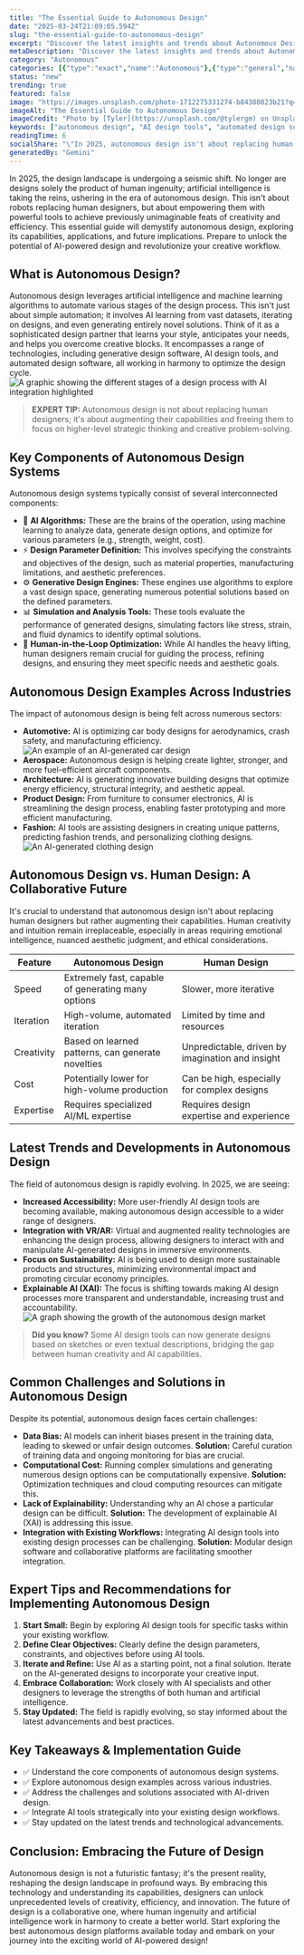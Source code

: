 ```yaml
---
title: "The Essential Guide to Autonomous Design"
date: "2025-03-24T21:09:05.594Z"
slug: "the-essential-guide-to-autonomous-design"
excerpt: "Discover the latest insights and trends about Autonomous Design. This comprehensive guide covers everything you need to know about Autonomous Design in 2025."
metaDescription: "Discover the latest insights and trends about Autonomous Design. This comprehensive guide covers everything you need to know about Autonomous Design in 202..."
category: "Autonomous"
categories: [{"type":"exact","name":"Autonomous"},{"type":"general","name":"Artificial Intelligence"},{"type":"medium","name":"Generative Design"},{"type":"specific","name":"Machine Learning"},{"type":"niche","name":"Neural Networks"}]
status: "new"
trending: true
featured: false
image: "https://images.unsplash.com/photo-1712275331274-b84380823b21?q=85&w=1200&fit=max&fm=webp&auto=compress"
imageAlt: "The Essential Guide to Autonomous Design"
imageCredit: "Photo by [Tyler](https://unsplash.com/@tylergm) on Unsplash"
keywords: ["autonomous design", "AI design tools", "automated design software", "generative design software", "autonomous design examples", "benefits of autonomous design", "autonomous design vs human design", "learn autonomous design", "buy autonomous design software", "best autonomous design platforms"]
readingTime: 6
socialShare: "\"In 2025, autonomous design isn't about replacing human designers; it's about empowering them with AI partners that amplify creativity and efficiency—a collaborative future for design.\""
generatedBy: "Gemini"
---
```




In 2025, the design landscape is undergoing a seismic shift.  No longer are designs solely the product of human ingenuity; artificial intelligence is taking the reins, ushering in the era of autonomous design. This isn't about robots replacing human designers, but about empowering them with powerful tools to achieve previously unimaginable feats of creativity and efficiency. This essential guide will demystify autonomous design, exploring its capabilities, applications, and future implications.  Prepare to unlock the potential of AI-powered design and revolutionize your creative workflow.

## What is Autonomous Design?

Autonomous design leverages artificial intelligence and machine learning algorithms to automate various stages of the design process. This isn't just about simple automation; it involves AI learning from vast datasets, iterating on designs, and even generating entirely novel solutions.  Think of it as a sophisticated design partner that learns your style, anticipates your needs, and helps you overcome creative blocks.  It encompasses a range of technologies, including generative design software, AI design tools, and automated design software, all working in harmony to optimize the design cycle. ![A graphic showing the different stages of a design process with AI integration highlighted](https://images.unsplash.com/photo-1712275417895-990a28c2c6c9?q=85&w=1200&fit=max&fm=webp&auto=compress)

> **EXPERT TIP:**  Autonomous design is not about replacing human designers; it's about augmenting their capabilities and freeing them to focus on higher-level strategic thinking and creative problem-solving.

##  Key Components of Autonomous Design Systems

Autonomous design systems typically consist of several interconnected components:

* 🔑 **AI Algorithms:** These are the brains of the operation, using machine learning to analyze data, generate design options, and optimize for various parameters (e.g., strength, weight, cost).
* ⚡ **Design Parameter Definition:**  This involves specifying the constraints and objectives of the design, such as material properties, manufacturing limitations, and aesthetic preferences.
* ⚙️ **Generative Design Engines:** These engines use algorithms to explore a vast design space, generating numerous potential solutions based on the defined parameters.
* 📊 **Simulation and Analysis Tools:** These tools evaluate the performance of generated designs, simulating factors like stress, strain, and fluid dynamics to identify optimal solutions.
* 🔄 **Human-in-the-Loop Optimization:** While AI handles the heavy lifting, human designers remain crucial for guiding the process, refining designs, and ensuring they meet specific needs and aesthetic goals.

## Autonomous Design Examples Across Industries

The impact of autonomous design is being felt across numerous sectors:

* **Automotive:** AI is optimizing car body designs for aerodynamics, crash safety, and manufacturing efficiency. ![An example of an AI-generated car design](https://images.unsplash.com/photo-1712275331274-b84380823b21?q=85&w=1200&fit=max&fm=webp&auto=compress)
* **Aerospace:** Autonomous design is helping create lighter, stronger, and more fuel-efficient aircraft components.
* **Architecture:** AI is generating innovative building designs that optimize energy efficiency, structural integrity, and aesthetic appeal.
* **Product Design:**  From furniture to consumer electronics, AI is streamlining the design process, enabling faster prototyping and more efficient manufacturing.
* **Fashion:** AI tools are assisting designers in creating unique patterns, predicting fashion trends, and personalizing clothing designs. ![An AI-generated clothing design](https://images.unsplash.com/photo-1712275331257-b9064116d584?q=85&w=1200&fit=max&fm=webp&auto=compress)

## Autonomous Design vs. Human Design: A Collaborative Future

It's crucial to understand that autonomous design isn't about replacing human designers but rather augmenting their capabilities.  Human creativity and intuition remain irreplaceable, especially in areas requiring emotional intelligence, nuanced aesthetic judgment, and ethical considerations.

| Feature          | Autonomous Design                               | Human Design                                   |
|-----------------|-------------------------------------------------|-----------------------------------------------|
| Speed            | Extremely fast, capable of generating many options | Slower, more iterative                        |
| Iteration        | High-volume, automated iteration                | Limited by time and resources                  |
| Creativity       | Based on learned patterns, can generate novelties | Unpredictable, driven by imagination and insight |
| Cost             | Potentially lower for high-volume production     | Can be high, especially for complex designs    |
| Expertise        | Requires specialized AI/ML expertise            | Requires design expertise and experience        |

##  Latest Trends and Developments in Autonomous Design

The field of autonomous design is rapidly evolving. In 2025, we are seeing:

* **Increased Accessibility:**  More user-friendly AI design tools are becoming available, making autonomous design accessible to a wider range of designers.
* **Integration with VR/AR:**  Virtual and augmented reality technologies are enhancing the design process, allowing designers to interact with and manipulate AI-generated designs in immersive environments.
* **Focus on Sustainability:**  AI is being used to design more sustainable products and structures, minimizing environmental impact and promoting circular economy principles.
* **Explainable AI (XAI):**  The focus is shifting towards making AI design processes more transparent and understandable, increasing trust and accountability. ![A graph showing the growth of the autonomous design market](https://images.unsplash.com/photo-1712275820446-69f56f4e4693?q=85&w=1200&fit=max&fm=webp&auto=compress)

> **Did you know?**  Some AI design tools can now generate designs based on sketches or even textual descriptions, bridging the gap between human creativity and AI capabilities.

## Common Challenges and Solutions in Autonomous Design

Despite its potential, autonomous design faces certain challenges:

* **Data Bias:** AI models can inherit biases present in the training data, leading to skewed or unfair design outcomes.  **Solution:**  Careful curation of training data and ongoing monitoring for bias are crucial.
* **Computational Cost:**  Running complex simulations and generating numerous design options can be computationally expensive. **Solution:**  Optimization techniques and cloud computing resources can mitigate this.
* **Lack of Explainability:**  Understanding why an AI chose a particular design can be difficult. **Solution:**  The development of explainable AI (XAI) is addressing this issue.
* **Integration with Existing Workflows:** Integrating AI design tools into existing design processes can be challenging. **Solution:**  Modular design software and collaborative platforms are facilitating smoother integration.

## Expert Tips and Recommendations for Implementing Autonomous Design

1. **Start Small:** Begin by exploring AI design tools for specific tasks within your existing workflow.
2. **Define Clear Objectives:**  Clearly define the design parameters, constraints, and objectives before using AI tools.
3. **Iterate and Refine:**  Use AI as a starting point, not a final solution.  Iterate on the AI-generated designs to incorporate your creative input.
4. **Embrace Collaboration:**  Work closely with AI specialists and other designers to leverage the strengths of both human and artificial intelligence.
5. **Stay Updated:**  The field is rapidly evolving, so stay informed about the latest advancements and best practices.

## Key Takeaways & Implementation Guide

* ✅ Understand the core components of autonomous design systems.
* ✅ Explore autonomous design examples across various industries.
* ✅ Address the challenges and solutions associated with AI-driven design.
* ✅ Integrate AI tools strategically into your existing design workflows.
* ✅ Stay updated on the latest trends and technological advancements.

## Conclusion: Embracing the Future of Design

Autonomous design is not a futuristic fantasy; it's the present reality, reshaping the design landscape in profound ways.  By embracing this technology and understanding its capabilities, designers can unlock unprecedented levels of creativity, efficiency, and innovation.  The future of design is a collaborative one, where human ingenuity and artificial intelligence work in harmony to create a better world.  Start exploring the best autonomous design platforms available today and embark on your journey into the exciting world of AI-powered design!

